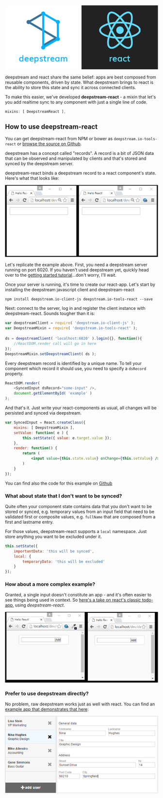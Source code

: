 ![deepstream-react](deepstream-react.png)

deepstream and react share the same belief: apps are best composed from reusable components, driven by state. What deepstream brings to react is the ability to store this state and sync it across connected clients.

To make this easier, we've developed **deepstream-react** - a mixin that let's you add realtime sync to any component with just a single line of code.

```javascript
mixins: [ DeepstreamReact ],
```

## How to use deepstream-react
You can get deepstream-react from NPM or bower as `deepstream.io-tools-react` or [browse the source on Github](https://github.com/deepstreamIO/deepstream.io-tools-react).

deepstream has a concept called "records". A record is a bit of JSON data that can be observed and manipulated by clients and that's stored and synced by the deepstream server.

deepstream-react binds a deepstream record to a react component's state. Here's what that looks like:

![basic input with deepstream-react](basic-react-input.gif)

Let's replicate the example above. First, you need a deepstream server running on port 6020. If you haven't used deepstream yet, quickly head over to the [getting started tutorial](../core/getting-started-quickstart)...don't worry, I'll wait.

Once your server is running, it's time to create our react-app. Let's start by installing the deepstream javascript client and deepstream-react

```
npm install deepstream.io-client-js deepstream.io-tools-react --save
```

Next: connect to the server, log in and register the client instance with deepstream-react. Sounds tougher than it is:

```javascript
var deepstreamClient = require( 'deepstream.io-client-js' );
var DeepstreamMixin = require( 'deepstream.io-tools-react' );

ds = deepstreamClient( 'localhost:6020' ).login({}, function(){
    //ReactDOM.render call will go in here
});
DeepstreamMixin.setDeepstreamClient( ds );
```

Every deepstream record is identified by a unique name. To tell your component which record it should use, you need to specify a `dsRecord` property.

```javascript
ReactDOM.render(
    <SyncedInput dsRecord="some-input" />,
    document.getElementById( 'example' )
);
```

And that's it. Just write your react-components as usual, all changes will be persisted and synced via deepstream.

```jsx
var SyncedInput = React.createClass({
    mixins: [ DeepstreamMixin ],
    setValue: function( e ) {
        this.setState({ value: e.target.value });
    },
    render: function() {
        return (
            <input value={this.state.value} onChange={this.setValue} />
        )
    }
});
```

You can find also the code for this example on [Github](https://github.com/deepstreamIO/ds-tutorial-react/tree/master/synced-input)

### What about state that I don't want to be synced?
Quite often your component state contains data that you don't want to be stored or synced, e.g. temporary values from an input field that need to be validated first or composite values, e.g. `fullName` that are composed from a first and lastname entry.

For those values, deepstream-react supports a `local` namespace. Just store anything you want to be excluded under it.

```javascript
this.setState({
    importantData: 'this will be synced',
    local: {
        temporaryData: 'this will be excluded'
    }
});
```

### How about a more complex example?
Granted, a single input doesn't constitute an app - and it's often easier to see things being used in context. So [here's a take on react's classic todo-app](https://github.com/deepstreamIO/ds-tutorial-react/tree/master/todo-list), using *deepstream-react*.

![todo list example with deepstream-react](complex-react-example.gif)

### Prefer to use deepstream directly?
No problem, raw deepstream works just as well with react. You can find an [example app that demonstrates that here](https://github.com/deepstreamIO/ds-demo-simple-app-react):

![Simple App using React](simple-app.png)
